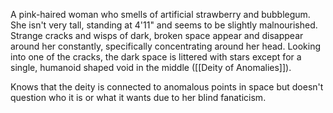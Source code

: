 A pink-haired woman who smells of artificial strawberry and bubblegum. She isn't very tall, standing at 4'11" and seems to be slightly malnourished. Strange cracks and wisps of dark, broken space appear and disappear around her constantly, specifically concentrating around her head. Looking into one of the cracks, the dark space is littered with stars except for a single, humanoid shaped void in the middle ([[Deity of Anomalies]]).

Knows that the deity is connected to anomalous points in space but doesn't question who it is or what it wants due to her blind fanaticism.